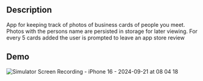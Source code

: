 ## Description
App for keeping track of photos of business cards of people you meet. Photos with the persons name are persisted in storage for later viewing. For every 5 cards added the user is prompted to leave an app store review

## Demo
![Simulator Screen Recording - iPhone 16 - 2024-09-21 at 08 04 18](https://github.com/user-attachments/assets/5655b1eb-ee56-4bea-985a-d130d31d6bcd)
